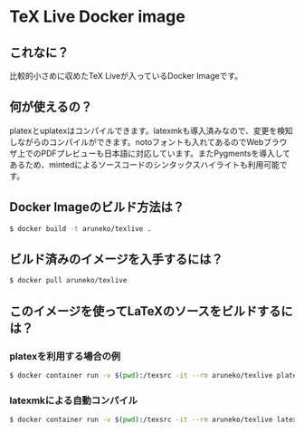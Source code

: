 # TeX Live Docker image
## これなに？
比較的小さめに収めたTeX Liveが入っているDocker Imageです。

## 何が使えるの？
platexとuplatexはコンパイルできます。latexmkも導入済みなので、変更を検知しながらのコンパイルができます。notoフォントも入れてあるのでWebブラウザ上でのPDFプレビューも日本語に対応しています。またPygmentsを導入してあるため、mintedによるソースコードのシンタックスハイライトも利用可能です。

## Docker Imageのビルド方法は？

```bash
$ docker build -t aruneko/texlive .
```

## ビルド済みのイメージを入手するには？

```bash
$ docker pull aruneko/texlive
```

## このイメージを使ってLaTeXのソースをビルドするには？
### platexを利用する場合の例

```bash
$ docker container run -v $(pwd):/texsrc -it --rm aruneko/texlive platex foo.tex
```

### latexmkによる自動コンパイル

```bash
$ docker container run -v $(pwd):/texsrc -it --rm aruneko/texlive latexmk -pvc foo.tex
```
